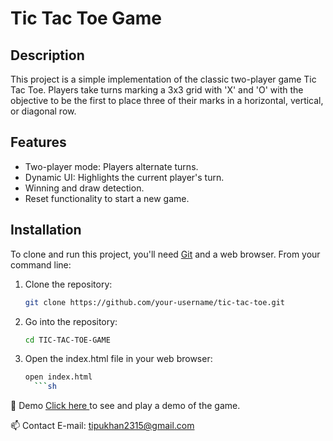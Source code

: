# Tic Tac Toe Game

## Description

This project is a simple implementation of the classic two-player game Tic Tac Toe. Players take turns marking a 3x3 grid with 'X' and 'O' with the objective to be the first to place three of their marks in a horizontal, vertical, or diagonal row.

## Features

- Two-player mode: Players alternate turns.
- Dynamic UI: Highlights the current player's turn.
- Winning and draw detection.
- Reset functionality to start a new game.

## Installation

To clone and run this project, you'll need [Git](https://git-scm.com) and a web browser. From your command line:

1. Clone the repository:
   ```sh
   git clone https://github.com/your-username/tic-tac-toe.git

   
2. Go into the repository:
     ```sh
   cd TIC-TAC-TOE-GAME
   
4. Open the index.html file in your web browser:
     ```sh
   open index.html
       ```sh

🔗 Demo
   [Click here ](https://tipu30.github.io/Two-Player-Game/) to see and play a demo of the game.

📫 Contact
E-mail: tipukhan2315@gmail.com
